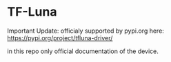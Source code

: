 # TF-Luna
Important Update: officialy supported by pypi.org here:
https://pypi.org/project/tfluna-driver/

in this repo only official documentation of the device.

